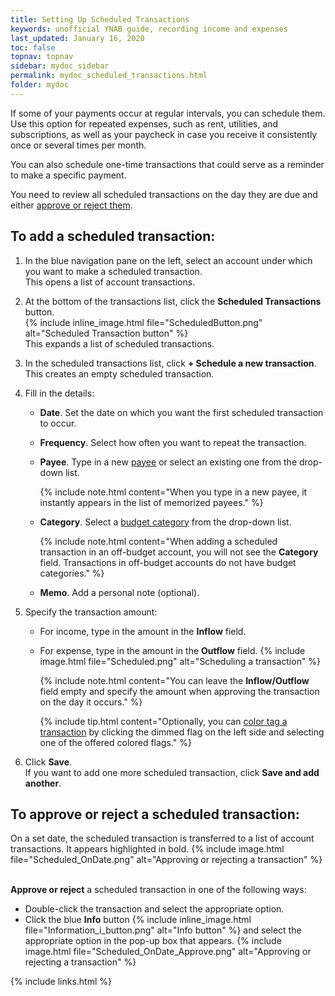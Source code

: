 ```yaml
---
title: Setting Up Scheduled Transactions
keywords: unofficial YNAB guide, recording income and expenses
last_updated: January 16, 2020
toc: false
topnav: topnav
sidebar: mydoc_sidebar
permalink: mydoc_scheduled_transactions.html
folder: mydoc
---
```


If some of your payments occur at regular intervals, you can schedule them. Use this option for repeated expenses, such as rent, utilities, and subscriptions, as well as your paycheck in case you receive it consistently once or several times per month.

You can also schedule one-time transactions that could serve as a reminder to make a specific payment.

You need to review all scheduled transactions on the day they are due and either [approve or reject them](#to-approve-or-reject-a-scheduled-transaction).

## To add a scheduled transaction:

1.  In the blue navigation pane on the left, select an account under which you want to make a scheduled transaction. <br/>This opens a list of account transactions.

2.  At the bottom of the transactions list, click the **Scheduled Transactions** button. <br/>{% include inline_image.html
file="ScheduledButton.png" alt="Scheduled Transaction button" %} <br/>This expands a list of scheduled transactions.

3.  In the scheduled transactions list, click **+ Schedule a new transaction**. <br/>This creates an empty scheduled transaction.

4.  Fill in the details:
    *  **Date**. Set the date on which you want the first scheduled transaction to occur.
    *  **Frequency**. Select how often you want to repeat the transaction.
    *  **Payee**. Type in a new [payee](mydoc_about_payees) or select an existing one from the drop-down list.

        {% include note.html content="When you type in a new payee, it instantly appears in the list of memorized payees." %}

    *  **Category**. Select a [budget category](mydoc_about_categories) from the drop-down list.

        {% include note.html content="When adding a scheduled transaction in an off-budget account, you will not see the **Category** field. Transactions in off-budget accounts do not have budget categories." %}

    *  **Memo**. Add a personal note (optional).

5.  Specify the transaction amount:
    *  For income, type in the amount in the **Inflow** field.
    *  For expense, type in the amount in the **Outflow** field.
        {% include image.html file="Scheduled.png" alt="Scheduling a transaction" %}

        {% include note.html content="You can leave the **Inflow/Outflow** field empty and specify the amount when approving the transaction on the day it occurs." %}

        {% include tip.html content="Optionally, you can [color tag a transaction](mydoc_tagging_transactions) by clicking the dimmed flag on the left side and selecting one of the offered colored flags." %}

6.  Click **Save**. <br/>If you want to add one more scheduled transaction, click **Save and add another**.

## To approve or reject a scheduled transaction:

On a set date, the scheduled transaction is transferred to a list of account transactions. It appears highlighted in bold.
{% include image.html file="Scheduled_OnDate.png" alt="Approving or rejecting a transaction" %}

<br/>**Approve or reject** a scheduled transaction in one of the following ways:
*  Double-click the transaction and select the appropriate option.
*  Click the blue **Info** button {% include inline_image.html file="Information_i_button.png" alt="Info button" %} and select the appropriate option in the pop-up box that appears.
    {% include image.html file="Scheduled_OnDate_Approve.png" alt="Approving or rejecting a transaction" %}

{% include links.html %}
